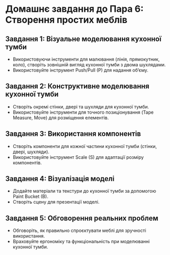 # Домашнє завдання до Пара 6: Створення простих меблів

## Завдання 1: Візуальне моделювання кухонної тумби
- Використовуючи інструменти для малювання (лінія, прямокутник, коло), створіть зовнішній вигляд кухонної тумби з двома шухлядами.
- Використовуйте інструмент Push/Pull (P) для надання об’єму.

## Завдання 2: Конструктивне моделювання кухонної тумби
- Створіть окремі стінки, двері та шухляди для кухонної тумби.
- Використовуйте інструменти для точного позиціонування (Tape Measure, Move) для розміщення елементів.

## Завдання 3: Використання компонентів
- Створіть компоненти для кожної частини кухонної тумби (стінки, двері, шухляди).
- Використовуйте інструмент Scale (S) для адаптації розміру компонентів.

## Завдання 4: Візуалізація моделі
- Додайте матеріали та текстури до кухонної тумби за допомогою Paint Bucket (B).
- Створіть сцену для презентації моделі.

## Завдання 5: Обговорення реальних проблем
- Обговоріть, як правильно спроєктувати меблі для зручності використання.
- Враховуйте ергономіку та функціональність при моделюванні кухонної тумби.
